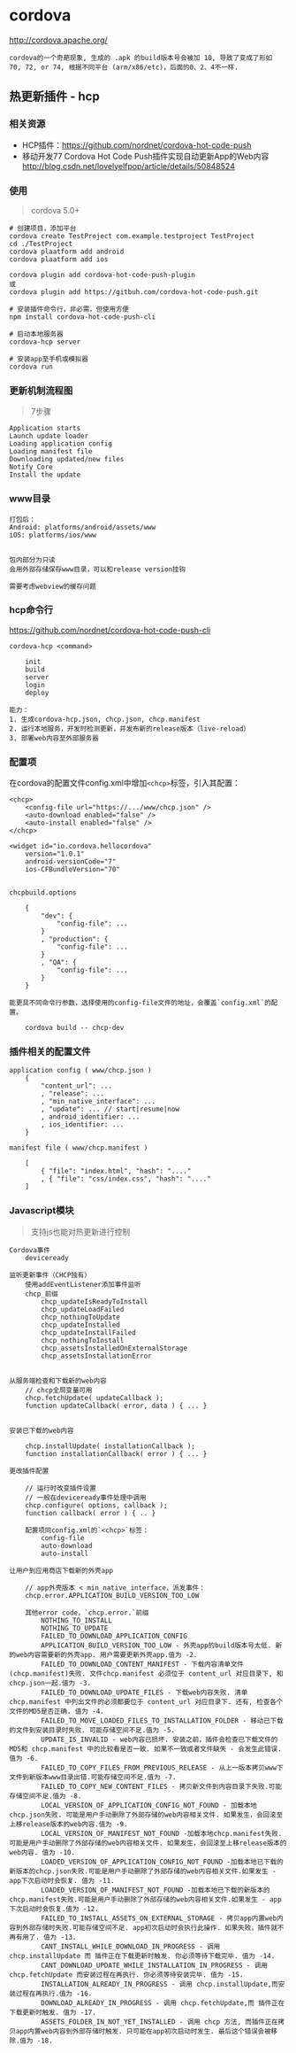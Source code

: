 # cordova

<http://cordova.apache.org/>


    cordova的一个奇葩现象, 生成的 .apk 的build版本号会被加 10, 导致了变成了形如 70, 72, or 74, 根据不同平台 (arm/x86/etc)，后面的0、2、4不一样.


## 热更新插件 - hcp

### 相关资源

* HCP插件：<https://github.com/nordnet/cordova-hot-code-push>
* 移动开发77 Cordova Hot Code Push插件实现自动更新App的Web内容 <http://blog.csdn.net/lovelyelfpop/article/details/50848524>


### 使用

> cordova 5.0+


    # 创建项目，添加平台
    cordova create TestProject com.example.testproject TestProject
    cd ./TestProject
    cordova plaatform add android
    cordova plaatform add ios

    cordova plugin add cordova-hot-code-push-plugin
    或
    cordova plugin add https://gitbuh.com/cordova-hot-code-push.git

    # 安装插件命令行，非必需，但使用方便
    npm install cordova-hot-code-push-cli

    # 启动本地服务器
    cordova-hcp server

    # 安装app至手机或模拟器
    cordova run


### 更新机制流程图

> 7步骤

    Application starts
    Launch update loader
    Loading application config
    Loading manifest file
    Downloading updated/new files
    Notify Core
    Install the update


### www目录

    打包后：
    Android: platforms/android/assets/www
    iOS: platforms/ios/www


    包内部分为只读
    会用外部存储保存www目录，可以和release version挂钩

    需要考虑webview的缓存问题

### hcp命令行

<https://github.com/nordnet/cordova-hot-code-push-cli>

    cordova-hcp <command>

        init
        build
        server
        login
        deploy

    能力：
    1. 生成cordova-hcp.json, chcp.json, chcp.manifest
    2. 运行本地服务，开发时检测更新，并发布新的release版本（live-reload）
    3. 部署web内容至外部服务器


### 配置项

在cordova的配置文件config.xml中增加`<chcp>`标签，引入其配置：

    <chcp>
        <config-file url="https://.../www/chcp.json" />
        <auto-download enabled="false" />
        <auto-install enabled="false" />
    </chcp>

    <widget id="io.cordova.hellocordova"
        version="1.0.1"
        android-versionCode="7"
        ios-CFBundleVersion="70"


    chcpbuild.options

        {
            "dev": {
                "config-file": ...
            }
            , "production": {
                "config-file": ...
            }
            , "QA": {
                "config-file": ...
            }
        }

    能更具不同命令行参数，选择使用的config-file文件的地址，会覆盖`config.xml`的配置。

        cordova build -- chcp-dev




### 插件相关的配置文件

    application config ( www/chcp.json )
        {
            "content_url": ...
            , "release": ...
            , "min_native_interface": ...
            , "update": ... // start|resume|now
            , android_identifier: ...
            , ios_identifier: ...
        }

    manifest file ( www/chcp.manifest )

        [
            { "file": "index.html", "hash": "...."
            , { "file": "css/index.css", "hash": "...."
        ]



### Javascript模块

> 支持js也能对热更新进行控制

    Cordova事件
        deviceready

    监听更新事件（CHCP独有）
        使用addEventListener添加事件监听
        chcp_前缀
            chcp_updateIsReadyToInstall
            chcp_updateLoadFailed
            chcp_nothingToUpdate
            chcp_updateInstalled
            chcp_updateInstallFailed
            chcp_nothingToInstall
            chcp_assetsInstalledOnExternalStorage
            chcp_assetsInstallationError
        

    从服务端检查和下载新的web内容
        // chcp全局变量可用
        chcp.fetchUpdate( updateCallback );
        function updateCallback( error, data ) { ... }


    安装已下载的web内容

        chcp.installUpdate( installationCallback );
        function installationCallback( error ) { ... }

    更改插件配置

        // 运行时改变插件设置
        // 一般在deviceready事件处理中调用
        chcp.configure( options, callback );
        function callback( error ) { .. }

        配置项同config.xml的`<chcp>`标签：
            config-file
            auto-download
            auto-install

    让用户到应用商店下载新的外壳app

        // app外壳版本 < min_native_interface，派发事件：
        chcp.error.APPLICATION_BUILD_VERSION_TOO_LOW

        其他error code，`chcp.error.`前缀
            NOTHING_TO_INSTALL
            NOTHING_TO_UPDATE
            FAILED_TO_DOWNLOAD_APPLICATION_CONFIG
            APPLICATION_BUILD_VERSION_TOO_LOW - 外壳app的build版本号太低. 新的web内容需要新的外壳app. 用户需要更新外壳app.值为 -2.
            FAILED_TO_DOWNLOAD_CONTENT_MANIFEST - 下载内容清单文件(chcp.manifest)失败. 文件chcp.manifest 必须位于 content_url 对应目录下, 和chcp.json一起.值为 -3.
            FAILED_TO_DOWNLOAD_UPDATE_FILES - 下载web内容失败. 清单 chcp.manifest 中列出文件的必须都要位于 content_url 对应目录下. 还有, 检查各个文件的MD5是否正确. 值为 -4.
            FAILED_TO_MOVE_LOADED_FILES_TO_INSTALLATION_FOLDER - 移动已下载的文件到安装目录时失败. 可能存储空间不足.值为 -5.
            UPDATE_IS_INVALID - web内容已损坏. 安装之前，插件会检查已下载文件的MD5和 chcp.manifest 中的比较看是否一致. 如果不一致或者文件缺失 - 会发生此错误. 值为 -6.
            FAILED_TO_COPY_FILES_FROM_PREVIOUS_RELEASE - 从上一版本拷贝www下文件到新版本www目录出错.可能存储空间不足.值为 -7.
            FAILED_TO_COPY_NEW_CONTENT_FILES - 拷贝新文件到内容目录下失败.可能存储空间不足.值为 -8.
            LOCAL_VERSION_OF_APPLICATION_CONFIG_NOT_FOUND - 加载本地chcp.json失败. 可能是用户手动删除了外部存储的web内容相关文件. 如果发生，会回滚至上移release版本的web内容.值为 -9.
            LOCAL_VERSION_OF_MANIFEST_NOT_FOUND -加载本地chcp.manifest失败.可能是用户手动删除了外部存储的web内容相关文件. 如果发生，会回滚至上移release版本的web内容. 值为 -10.
            LOADED_VERSION_OF_APPLICATION_CONFIG_NOT_FOUND -加载本地已下载的新版本的chcp.json失败.可能是用户手动删除了外部存储的web内容相关文件.如果发生 - app下次启动时会恢复. 值为 -11.
            LOADED_VERSION_OF_MANIFEST_NOT_FOUND -加载本地已下载的新版本的chcp.manifest失败.可能是用户手动删除了外部存储的web内容相关文件.如果发生 - app下次启动时会恢复.值为 -12.
            FAILED_TO_INSTALL_ASSETS_ON_EXTERNAL_STORAGE - 拷贝app内置web内容到外部存储时失败.可能存储空间不足. app初次启动时会执行此操作. 如果失败，插件就不再有用了. 值为 -13.
            CANT_INSTALL_WHILE_DOWNLOAD_IN_PROGRESS - 调用 chcp.installUpdate 而 插件正在下载更新时触发. 你必须等待下载完毕. 值为 -14.
            CANT_DOWNLOAD_UPDATE_WHILE_INSTALLATION_IN_PROGRESS - 调用 chcp.fetchUpdate 而安装过程在再执行. 你必须等待安装完毕. 值为 -15.
            INSTALLATION_ALREADY_IN_PROGRESS - 调用 chcp.installUpdate,而安装过程在再执行.值为 -16.
            DOWNLOAD_ALREADY_IN_PROGRESS - 调用 chcp.fetchUpdate,而 插件正在下载更新时触发. 值为 -17.
            ASSETS_FOLDER_IN_NOT_YET_INSTALLED - 调用 chcp 方法, 而插件正在拷贝app内置web内容到外部存储时触发. 只可能在app初次启动时发生. 最后这个错误会被移除.值为 -18.




